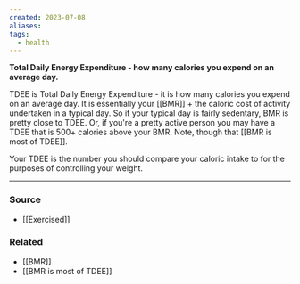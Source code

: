 ```yaml
---
created: 2023-07-08
aliases: 
tags:
  - health
---
```

**Total Daily Energy Expenditure - how many calories you expend on an average day.**

TDEE is Total Daily Energy Expenditure - it is how many calories you expend on an average day. It is essentially your [[BMR]] + the caloric cost of activity undertaken in a typical day. So if your typical day is fairly sedentary, BMR is pretty close to TDEE. Or, if you're a pretty active person you may have a TDEE that is 500+ calories above your BMR. Note, though that [[BMR is most of TDEE]].

Your TDEE is the number you should compare your caloric intake to for the purposes of controlling your weight.

---

### Source
- [[Exercised]]

### Related
- [[BMR]] 
- [[BMR is most of TDEE]]